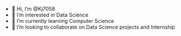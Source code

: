 - 👋 Hi, I’m @Kj7058
- 👀 I’m interested in Data Science
- 🌱 I’m currently learning Computer Science
- 💞️ I’m looking to collaborate on Data Science projects and Internship

<!---
Kj7058/Kj7058 is a ✨ special ✨ repository because its `README.md` (this file) appears on your GitHub profile.
You can click the Preview link to take a look at your changes.
--->
